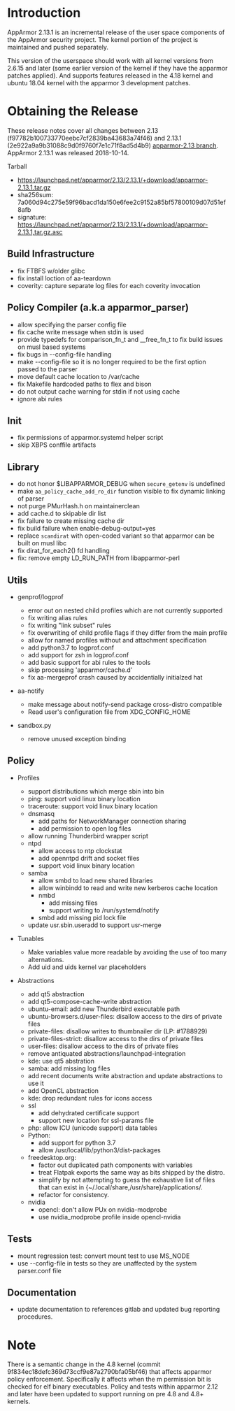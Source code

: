 Introduction
============

AppArmor 2.13.1 is an incremental release of the user space components
of the AppArmor security project. The kernel portion of the project
is maintained and pushed separately.

This version of the userspace should work with all kernel versions from
2.6.15 and later (some earlier version of the kernel if they have the
apparmor patches applied). And supports features released in the 4.18
kernel and ubuntu 18.04 kernel with the apparmor 3 development patches.


# Obtaining the Release
These release notes cover all changes between 2.13 (f97782b100733770eebc7cf2839ba43683a74f46)
and 2.13.1 (2e922a9a9b31088c9d0f9760f7e1c71f8ad5d4b9) [apparmor-2.13 branch](https://gitlab.com/apparmor/apparmor/tree/apparmor-2.13).
AppArmor 2.13.1 was released 2018-10-14.

Tarball
-   <https://launchpad.net/apparmor/2.13/2.13.1/+download/apparmor-2.13.1.tar.gz>
-   sha256sum: 7a060d94c275e59f96bacd1da150e6fee2c9152a85bf57800109d07d51ef8afb
-   signature: <https://launchpad.net/apparmor/2.13/2.13.1/+download/apparmor-2.13.1,tar.gz.asc>


Build Infrastructure
--------------------
-   fix FTBFS w/older glibc
-   fix install loction of aa-teardown
-   coverity: capture separate log files for each coverity invocation


Policy Compiler (a.k.a apparmor\_parser)
----------------------------------------
-   allow specifying the parser config file
-   fix cache write message when stdin is used
-   provide typedefs for comparison_fn_t and __free_fn_t to fix build issues on musl based systems
-   fix bugs in --config-file handling
-   make --config-file so it is no longer required to be the first option passed to the parser
-   move default cache location to /var/cache
-   fix Makefile hardcoded paths to flex and bison
-   do not output cache warning for stdin if not using cache
-   ignore abi rules

Init
----
-   fix permissions of apparmor.systemd helper script
-   skip XBPS conffile artifacts


Library
-------
-   do not honor $LIBAPPARMOR_DEBUG when `secure_getenv` is undefined
-   make `aa_policy_cache_add_ro_dir` function visible to fix dynamic linking of parser
-   not purge PMurHash.h on maintainerclean
-   add cache.d to skipable dir list
-   fix failure to create missing cache dir
-   fix build failure when enable-debug-output=yes
-   replace `scandirat` with open-coded variant so that apparmor can be built on musl libc
-   fix dirat_for_each2() fd handling
-   fix: remove empty LD_RUN_PATH from libapparmor-perl

Utils
-----
-  genprof/logprof
   - error out on nested child profiles which are not currently supported
   - fix writing alias rules
   - fix writing "link subset" rules
   - fix overwriting of child profile flags if they differ from the main profile
   - allow for named profiles without and attachment specification
   - add python3.7 to logprof.conf
   - add support for zsh in logprof.conf
   - add basic support for abi rules to the tools
   - skip processing 'apparmor/cache.d'
   - fix aa-mergeprof crash caused by accidentially initialzed hat

-   aa-notify
    - make message about notify-send package cross-distro compatible
    - Read user's configuration file from XDG_CONFIG_HOME

-   sandbox.py
    - remove unused exception binding


Policy
------
- Profiles
  - support distributions which merge sbin into bin
  - ping: support void linux binary location
  - traceroute: support void linux binary location
  - dnsmasq
    - add paths for NetworkManager connection sharing
    - add permission to open log files
  - allow running Thunderbird wrapper script
  - ntpd
    - allow access to ntp clockstat
    - add openntpd drift and socket files
    - support void linux binary location
  - samba
    - allow smbd to load new shared libraries
    - allow winbindd to read and write new kerberos cache location
    - nmbd
      - add missing files
      - support writing to /run/systemd/notify
    - smbd add missing pid lock file
  - update usr.sbin.useradd to support usr-merge

- Tunables
  - Make variables value more readable by avoiding the use of too many alternations.
  - Add uid and uids kernel var placeholders

- Abstractions
  - add qt5 abstraction
  - add qt5-compose-cache-write abstraction
  - ubuntu-email: add new Thunderbird executable path
  - ubuntu-browsers.d/user-files: disallow access to the dirs of private files
  - private-files: disallow writes to thumbnailer dir (LP: #1788929)
  - private-files-strict: disallow access to the dirs of private files
  - user-files: disallow access to the dirs of private files
  - remove antiquated abstractions/launchpad-integration
  - kde: use qt5 abstration
  - samba: add missing log files
  - add recent documents write abstraction and update abstractions to use it
  - add OpenCL abstraction
  - kde: drop redundant rules for icons access
  - ssl
    - add dehydrated certificate support
    - support new location for ssl-params file
  - php: allow ICU (unicode support) data tables
  - Python:
    - add support for python 3.7
    - allow /usr/local/lib/python3/dist-packages
  - freedesktop.org:
    - factor out duplicated path components with variables
    - treat Flatpak exports the same way as bits shipped by the distro.
    - simplify by not attempting to guess the exhaustive list of files that can exist in {~/.local/share,/usr/share}/applications/.
    - refactor for consistency.
  - nvidia
    - opencl: don't allow PUx on nvidia-modprobe
    - use nvidia_modprobe profile inside opencl-nvidia


Tests
-----
- mount regression test: convert mount test to use MS_NODE
- use --config-file in tests so they are unaffected by the system parser.conf file

Documentation
-------------
- update documentation to references gitlab and updated bug reporting procedures.


Note
====

There is a semantic change in the 4.8 kernel (commit
9f834ec18defc369d73ccf9e87a2790bfa05bf46) that affects apparmor policy
enforcement. Specifically it affects when the m permission bit is
checked for elf binary executables. Policy and tests within apparmor
2.12 and later have been updated to support running on pre 4.8 and 4.8+ kernels.

